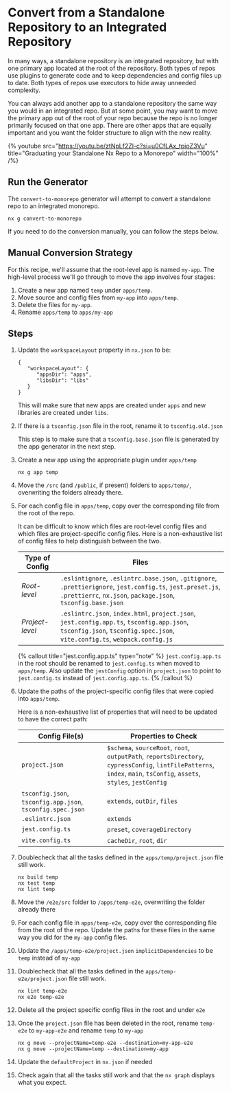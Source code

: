 # Convert from a Standalone Repository to an Integrated Repository

In many ways, a standalone repository is an integrated repository, but with one primary app located at the root of the repository. Both types of repos use plugins to generate code and to keep dependencies and config files up to date. Both types of repos use executors to hide away unneeded complexity.

You can always add another app to a standalone repository the same way you would in an integrated repo. But at some point, you may want to move the primary app out of the root of your repo because the repo is no longer primarily focused on that one app. There are other apps that are equally important and you want the folder structure to align with the new reality.

{% youtube
src="https://youtu.be/ztNpLf2Zl-c?si=u0CfLAx_tpioZ3Vu"
title="Graduating your Standalone Nx Repo to a Monorepo"
width="100%" /%}

## Run the Generator

The `convert-to-monorepo` generator will attempt to convert a standalone repo to an integrated monorepo.

```shell
nx g convert-to-monorepo
```

If you need to do the conversion manually, you can follow the steps below.

## Manual Conversion Strategy

For this recipe, we'll assume that the root-level app is named `my-app`. The high-level process we'll go through to move the app involves four stages:

1. Create a new app named `temp` under `apps/temp`.
2. Move source and config files from `my-app` into `apps/temp`.
3. Delete the files for `my-app`.
4. Rename `apps/temp` to `apps/my-app`

## Steps

1. Update the `workspaceLayout` property in `nx.json` to be:

   ```jsonc {% fileName="nx.json" %}
   {
      "workspaceLayout": {
         "appsDir": "apps",
         "libsDir": "libs"
      }
   }
   ```

   This will make sure that new apps are created under `apps` and new libraries are created under `libs`.

2. If there is a `tsconfig.json` file in the root, rename it to `tsconfig.old.json`

   This step is to make sure that a `tsconfig.base.json` file is generated by the app generator in the next step.

3. Create a new app using the appropriate plugin under `apps/temp`

   ```shell
   nx g app temp
   ```

4. Move the `/src` (and `/public`, if present) folders to `apps/temp/`, overwriting the folders already there.

5. For each config file in `apps/temp`, copy over the corresponding file from the root of the repo.

   It can be difficult to know which files are root-level config files and which files are project-specific config files. Here is a non-exhaustive list of config files to help distinguish between the two.

   | Type of Config  | Files                                                                                                                                                                       |
   | --------------- | --------------------------------------------------------------------------------------------------------------------------------------------------------------------------- |
   | _Root-level_    | `.eslintignore`, `.eslintrc.base.json`, `.gitignore`, `.prettierignore`, `jest.config.ts`, `jest.preset.js`, `.prettierrc`, `nx.json`, `package.json`, `tsconfig.base.json` |
   | _Project-level_ | `.eslintrc.json`, `index.html`, `project.json`, `jest.config.app.ts`, `tsconfig.app.json`, `tsconfig.json`, `tsconfig.spec.json`, `vite.config.ts`, `webpack.config.js`     |

   {% callout title="jest.config.app.ts" type="note" %}
   `jest.config.app.ts` in the root should be renamed to `jest.config.ts` when moved to `apps/temp`. Also update the `jestConfig` option in `project.json` to point to `jest.config.ts` instead of `jest.config.app.ts`.
   {% /callout %}

6. Update the paths of the project-specific config files that were copied into `apps/temp`.

   Here is a non-exhaustive list of properties that will need to be updated to have the correct path:

   | Config File(s)                                             | Properties to Check                                                                                                                                                   |
   | ---------------------------------------------------------- | --------------------------------------------------------------------------------------------------------------------------------------------------------------------- |
   | `project.json`                                             | `$schema`, `sourceRoot`, `root`, `outputPath`, `reportsDirectory`, `cypressConfig`, `lintFilePatterns`, `index`, `main`, `tsConfig`, `assets`, `styles`, `jestConfig` |
   | `tsconfig.json`, `tsconfig.app.json`, `tsconfig.spec.json` | `extends`, `outDir`, `files`                                                                                                                                          |
   | `.eslintrc.json`                                           | `extends`                                                                                                                                                             |
   | `jest.config.ts`                                           | `preset`, `coverageDirectory`                                                                                                                                         |
   | `vite.config.ts`                                           | `cacheDir`, `root`, `dir`                                                                                                                                             |

7. Doublecheck that all the tasks defined in the `apps/temp/project.json` file still work.

   ```shell
   nx build temp
   nx test temp
   nx lint temp
   ```

8. Move the `/e2e/src` folder to `/apps/temp-e2e`, overwriting the folder already there
9. For each config file in `apps/temp-e2e`, copy over the corresponding file from the root of the repo. Update the paths for these files in the same way you did for the `my-app` config files.
10.   Update the `/apps/temp-e2e/project.json` `implicitDependencies` to be `temp` instead of `my-app`
11.   Doublecheck that all the tasks defined in the `apps/temp-e2e/project.json` file still work.

      ```shell
      nx lint temp-e2e
      nx e2e temp-e2e
      ```

12.   Delete all the project specific config files in the root and under `e2e`
13.   Once the `project.json` file has been deleted in the root, rename `temp-e2e` to `my-app-e2e` and rename `temp` to `my-app`

      ```shell
      nx g move --projectName=temp-e2e --destination=my-app-e2e
      nx g move --projectName=temp --destination=my-app
      ```

14.   Update the `defaultProject` in `nx.json` if needed
15.   Check again that all the tasks still work and that the `nx graph` displays what you expect.
